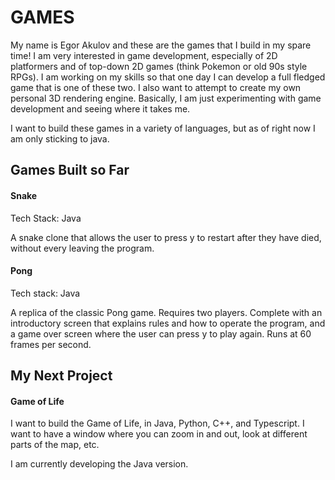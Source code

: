 # GAMES

My name is Egor Akulov and these are the games that I build in my spare time! I am very interested in game development, especially of 2D platformers and of top-down 2D games (think Pokemon or old 90s style RPGs). I am working on my skills so that one day I can develop a full fledged game that is one of these two. I also want to attempt to create my own personal 3D rendering engine. Basically, I am just experimenting with game development and seeing where it takes me. 

I want to build these games in a variety of languages, but as of right now I am only sticking to java. 

## Games Built so Far

#### Snake

Tech Stack: Java

A snake clone that allows the user to press y to restart after they have died, without every leaving the program. 

#### Pong

Tech stack: Java

A replica of the classic Pong game. Requires two players. Complete with an introductory screen that explains rules and how to operate the program, and a game over screen where the user can press y to play again. Runs at 60 frames per second.  

## My Next Project

#### Game of Life

I want to build the Game of Life, in Java, Python, C++, and Typescript. I want to have a window where you can zoom in and out, look at different parts of the map, etc.  

I am currently developing the Java version. 

